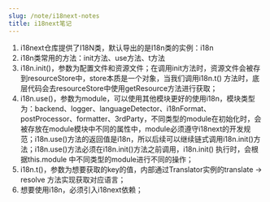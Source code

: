 ```yaml
---
slug: /note/i18next-notes
title: i18next笔记
---
```

1. i18next仓库提供了I18N类，默认导出的是I18n类的实例：i18n
2. i18n类常用的方法：init方法、use方法、t方法
3. i18n.init()，参数为配置文件和资源文件；在调用init方法时，资源文件会被存到resourceStore中，store本质是一个对象，当我们调用i18n.t() 方法时，底层代码会去resourceStore中使用getResource方法进行获取；
4. i18n.use()，参数为module，可以使用其他模块更好的使用i18n，模块类型为：backend、logger、languageDetector、i18nFormat、postProcessor、formatter、3rdParty，不同类型的module在初始化时，会被存放在module模块中不同的属性中，module必须遵守i18next的开发规范；i18n.use()方法的返回值是i18n，所以后续可以继续链式调用i18n.init()方法；i18n.use()方法必须在i18n.init()方法之前调用，i18n.init() 执行时，会根据this.module 中不同类型的module进行不同的操作；
5. i18n.t()，参数为想要获取的key的值，内部通过Translator实例的translate -> resolve 方法实现获取对应语言；
6. 想要使用i18n，必须引入i18next依赖；
